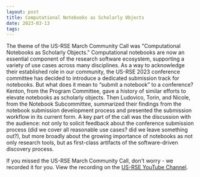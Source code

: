 ```yaml
---
layout: post
title: Computational Notebooks as Scholarly Objects
date: 2023-03-13
tags:
---
```


The theme of the US-RSE March Community Call was "Computational Notebooks as Scholarly Objects."
Computational notebooks are now an essential component of the research software ecosystem,
supporting a variety of use cases across many disciplines. As a way to acknowledge
their established role in our community, the US-RSE 2023 conference committee has
decided to introduce a dedicated submission track for notebooks. But what does it mean
to “submit a notebook” to a conference? Kenton, from the Program Committee, gave
a history of similar efforts to elevate notebooks as scholarly objects. Then Ludovico,
Torin, and Nicole, from the Notebook Subcommittee, summarized their findings from
the notebook submission development process and presented the submission workflow in its
current form. A key part of the call was the discussion with the audience: not only
to solicit feedback about the conference submission process (did we cover all reasonable
use cases? did we leave something out?), but more broadly about the growing importance
of notebooks as not only research tools, but as first-class artifacts of the
software-driven discovery process.

If you missed the US-RSE March Community Call, don't worry - we recorded it for you.
View the recording on the [US-RSE YouTube Channel](https://youtu.be/Z4QXKDIDu6k).
